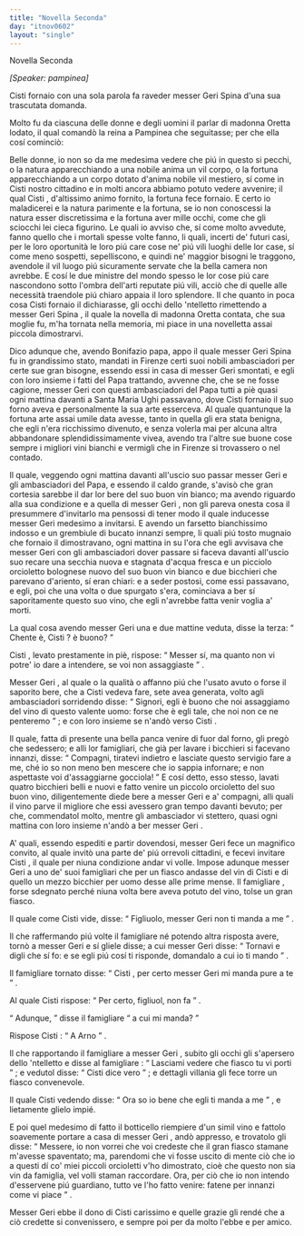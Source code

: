 ```yaml
---
title: "Novella Seconda"
day: "itnov0602"
layout: "single"
---
```

<html>
 <head>
 </head>
 <body>
  <div id="nov0602" type="novella" who="pampinea">
   <head>
    Novella Seconda
   </head>
   <p>
    <i>
     [Speaker: pampinea]
    </i>
   </p>
   <argument>
    <p>
     <milestone id="p06020001"/>
     <name persref="cisti" type="person">
      Cisti
     </name>
     fornaio con una sola parola fa raveder messer
     <name persref="gerispina" type="person">
      Geri Spina
     </name>
     d'una sua trascutata domanda.
    </p>
   </argument>
   <div3 type="commentary" who="author">
    <p>
     <milestone id="p06020002"/>
     Molto fu da ciascuna delle donne e degli uomini il parlar di
     <name persref="oretta" type="person">
      madonna Oretta
     </name>
     lodato, il qual comand&ograve; la
     <name persref="elissa" type="person">
      reina
     </name>
     a
     <name persref="pampinea" type="person">
      Pampinea
     </name>
     che seguitasse; per che ella cos&iacute; cominci&ograve;:
    </p>
   </div3>
   <div3 type="commentary" who="pampinea">
    <p>
     <milestone id="p06020003"/>
     Belle donne, io non so da me medesima vedere che pi&uacute; in questo si pecchi, o la natura apparecchiando a una nobile anima un vil corpo, o la fortuna apparecchiando a un corpo dotato d'anima nobile vil mestiero, s&iacute; come in
     <name persref="cisti" type="person">
      Cisti
     </name>
     nostro cittadino e in molti ancora abbiamo potuto vedere avvenire; il qual
     <name persref="cisti" type="person">
      Cisti
     </name>
     , d'altissimo animo fornito, la fortuna fece fornaio.
     <milestone id="p06020004"/>
     E certo io maladicerei e la natura parimente e la fortuna, se io non conoscessi la natura esser discretissima e la fortuna aver mille occhi, come che gli sciocchi lei cieca figurino.
     <milestone id="p06020005"/>
     Le quali io avviso che, s&iacute; come molto avvedute, fanno quello che i mortali spesse volte fanno, li quali, incerti de' futuri casi, per le loro oportunit&agrave; le loro pi&uacute; care cose ne' pi&uacute; vili luoghi delle lor case, s&iacute; come meno sospetti, sepelliscono, e quindi ne' maggior bisogni le traggono, avendole il vil luogo pi&uacute; sicuramente servate che la bella camera non avrebbe.
     <milestone id="p06020006"/>
     E cos&iacute; le due ministre del mondo spesso le lor cose pi&uacute; care nascondono sotto l'ombra dell'arti reputate pi&uacute; vili, acci&ograve; che di quelle alle necessit&agrave; traendole pi&uacute; chiaro appaia il loro splendore.
     <milestone id="p06020007"/>
     Il che quanto in poca cosa
     <name persref="cisti" type="person">
      Cisti
     </name>
     fornaio il dichiarasse, gli occhi dello 'ntelletto rimettendo a messer
     <name persref="gerispina" type="person">
      Geri Spina
     </name>
     , il quale la novella di madonna Oretta contata, che sua moglie fu, m'ha tornata nella memoria, mi piace in una novelletta assai piccola dimostrarvi.
    </p>
   </div3>
   <p>
    <milestone id="p06020008"/>
    Dico adunque che, avendo
    <name persref="bonifazio" type="person">
     Bonifazio
    </name>
    papa, appo il quale messer
    <name persref="gerispina" type="person">
     Geri Spina
    </name>
    fu in grandissimo stato, mandati in
    <name placeref="firenze" type="place">
     Firenze
    </name>
    certi suoi nobili ambasciadori per certe sue gran bisogne, essendo essi in casa di messer
    <name persref="gerispina" type="person">
     Geri
    </name>
    smontati, e egli con loro insieme i fatti del Papa trattando, avvenne che, che se ne fosse cagione, messer
    <name persref="gerispina" type="person">
     Geri
    </name>
    con questi ambasciadori del Papa tutti a pi&egrave; quasi ogni mattina davanti a
    <name placeref="santamariaughi" type="place">
     Santa Maria Ughi
    </name>
    passavano, dove
    <name persref="cisti" type="person">
     Cisti
    </name>
    fornaio il suo forno aveva e personalmente la sua arte esserceva.
    <milestone id="p06020009"/>
    Al quale quantunque la fortuna arte assai umile data avesse, tanto in quella gli era stata benigna, che egli n'era ricchissimo divenuto, e senza volerla mai per alcuna altra abbandonare splendidissimamente vivea, avendo tra l'altre sue buone cose sempre i migliori vini bianchi e vermigli che in
    <name placeref="firenze" type="place">
     Firenze
    </name>
    si trovassero o nel contado.
   </p>
   <p>
    <milestone id="p06020010"/>
    Il quale, veggendo ogni mattina davanti all'uscio suo passar messer
    <name persref="gerispina" type="person">
     Geri
    </name>
    e gli ambasciadori del Papa, e essendo il caldo grande, s'avis&ograve; che gran cortesia sarebbe il dar lor bere del suo buon vin bianco; ma avendo riguardo alla sua condizione e a quella di messer
    <name persref="gerispina" type="person">
     Geri
    </name>
    , non gli pareva onesta cosa il presummere d'invitarlo ma pensossi di tener modo il quale inducesse messer
    <name persref="gerispina" type="person">
     Geri
    </name>
    medesimo a invitarsi.
    <milestone id="p06020011"/>
    E avendo un farsetto bianchissimo indosso e un grembiule di bucato innanzi sempre, li quali pi&uacute; tosto mugnaio che fornaio il dimostravano, ogni mattina in su l'ora che egli avvisava che messer
    <name persref="gerispina" type="person">
     Geri
    </name>
    con gli ambasciadori dover passare si faceva davanti all'uscio suo recare una secchia nuova e stagnata d'acqua fresca e un picciolo orcioletto bolognese nuovo del suo buon vin bianco e due bicchieri che parevano d'ariento, s&iacute; eran chiari:
    <milestone id="p06020012"/>
    e a seder postosi, come essi passavano, e egli, poi che una volta o due spurgato s'era, cominciava a ber s&iacute; saporitamente questo suo vino, che egli n'avrebbe fatta venir voglia a' morti.
   </p>
   <p>
    <milestone id="p06020013"/>
    La qual cosa avendo messer
    <name persref="gerispina" type="person">
     Geri
    </name>
    una e due mattine veduta, disse la terza:
    <q direct="unspecified" who="gerispina">
     Chente &egrave;,
     <name persref="cisti" type="person">
      Cisti
     </name>
     ? &egrave; buono?
    </q>
   </p>
   <p>
    <milestone id="p06020014"/>
    <name persref="cisti" type="person">
     Cisti
    </name>
    , levato prestamente in pi&egrave;, rispose:
    <q direct="unspecified" who="cisti">
     Messer s&iacute;, ma quanto non vi potre' io dare a intendere, se voi non assaggiaste
    </q>
    .
   </p>
   <p>
    <milestone id="p06020015"/>
    Messer
    <name persref="gerispina" type="person">
     Geri
    </name>
    , al quale o la qualit&agrave; o affanno pi&uacute; che l'usato avuto o forse il saporito bere, che a
    <name persref="cisti" type="person">
     Cisti
    </name>
    vedeva fare, sete avea generata, volto agli ambasciadori sorridendo disse:
    <q direct="unspecified" who="gerispina">
     Signori, egli &egrave; buono che noi assaggiamo del vino di questo valente uomo: forse che &egrave; egli tale, che noi non ce ne penteremo
    </q>
    ; e con loro insieme se n'and&ograve; verso
    <name persref="cisti" type="person">
     Cisti
    </name>
    .
   </p>
   <p>
    <milestone id="p06020016"/>
    Il quale, fatta di presente una bella panca venire di fuor dal forno, gli preg&ograve; che sedessero; e alli lor famigliari, che gi&agrave; per lavare i bicchieri si facevano innanzi, disse:
    <q direct="unspecified" who="cisti">
     Compagni, tiratevi indietro e lasciate questo servigio fare a me, ch&eacute; io so non meno ben mescere che io sappia infornare; e non aspettaste voi d'assaggiarne gocciola!
    </q>
    <milestone id="p06020017"/>
    E cos&iacute; detto, esso stesso, lavati quatro bicchieri belli e nuovi e fatto venire un piccolo orcioletto del suo buon vino, diligentemente diede bere a messer
    <name persref="gerispina" type="person">
     Geri
    </name>
    e a' compagni, alli quali il vino parve il migliore che essi avessero gran tempo davanti bevuto; per che, commendatol molto, mentre gli ambasciador vi stettero, quasi ogni mattina con loro insieme n'and&ograve; a ber messer
    <name persref="gerispina" type="person">
     Geri
    </name>
    .
   </p>
   <p>
    <milestone id="p06020018"/>
    A' quali, essendo espediti e partir dovendosi, messer
    <name persref="gerispina" type="person">
     Geri
    </name>
    fece un magnifico convito, al quale invit&ograve; una parte de' pi&uacute; orrevoli cittadini, e fecevi invitare
    <name persref="cisti" type="person">
     Cisti
    </name>
    , il quale per niuna condizione andar vi volle.
    <milestone id="p06020019"/>
    Impose adunque messer
    <name persref="gerispina" type="person">
     Geri
    </name>
    a uno de' suoi famigliari che per un fiasco andasse del vin di
    <name persref="cisti" type="person">
     Cisti
    </name>
    e di quello un mezzo bicchier per uomo desse alle prime mense. Il
    <name persref="famigliare-0602" type="person">
     famigliare
    </name>
    , forse sdegnato perch&eacute; niuna volta bere aveva potuto del vino, tolse un gran fiasco.
   </p>
   <p>
    <milestone id="p06020020"/>
    Il quale come
    <name persref="cisti" type="person">
     Cisti
    </name>
    vide, disse:
    <q direct="unspecified" who="cisti">
     Figliuolo, messer
     <name persref="gerispina" type="person">
      Geri
     </name>
     non ti manda a me
    </q>
    .
   </p>
   <p>
    <milestone id="p06020021"/>
    Il che raffermando pi&uacute; volte il
    <name persref="famigliare-0602" type="person">
     famigliare
    </name>
    n&eacute; potendo altra risposta avere, torn&ograve; a messer
    <name persref="gerispina" type="person">
     Geri
    </name>
    e s&iacute; gliele disse; a cui messer
    <name persref="gerispina" type="person">
     Geri
    </name>
    disse:
    <q direct="unspecified" who="gerispina">
     Tornavi e digli che s&iacute; fo: e se egli pi&uacute; cos&iacute; ti risponde, domandalo a cui io ti mando
    </q>
    .
   </p>
   <p>
    <milestone id="p06020022"/>
    Il
    <name persref="famigliare-0602" type="person">
     famigliare
    </name>
    tornato disse:
    <q direct="unspecified" who="famigliare-0602">
     <name persref="cisti" type="person">
      Cisti
     </name>
     , per certo messer
     <name persref="gerispina" type="person">
      Geri
     </name>
     mi manda pure a te
    </q>
    .
   </p>
   <p>
    <milestone id="p06020023"/>
    Al quale
    <name persref="cisti" type="person">
     Cisti
    </name>
    rispose:
    <q direct="unspecified" who="cisti">
     Per certo, figliuol, non fa
    </q>
    .
   </p>
   <p>
    <milestone id="p06020024"/>
    <q direct="unspecified" who="famigliare-0602">
     Adunque,
    </q>
    disse il
    <name persref="famigliare-0602" type="person">
     famigliare
    </name>
    <q direct="unspecified">
     a cui mi manda?
    </q>
   </p>
   <p>
    <milestone id="p06020025"/>
    Rispose
    <name persref="cisti" type="person">
     Cisti
    </name>
    :
    <q direct="unspecified" who="cisti">
     A Arno
    </q>
    .
   </p>
   <p>
    <milestone id="p06020026"/>
    Il che rapportando il
    <name persref="famigliare-0602" type="person">
     famigliare
    </name>
    a messer
    <name persref="gerispina" type="person">
     Geri
    </name>
    , subito gli occhi gli s'apersero dello 'ntelletto e disse al
    <name persref="famigliare-0602" type="person">
     famigliare
    </name>
    :
    <q direct="unspecified" who="gerispina">
     Lasciami vedere che fiasco tu vi porti
    </q>
    ; e vedutol disse:
    <q direct="unspecified">
     <name persref="cisti" type="person">
      Cisti
     </name>
     dice vero
    </q>
    ; e dettagli villania gli fece torre un fiasco convenevole.
   </p>
   <p>
    <milestone id="p06020027"/>
    Il quale
    <name persref="cisti" type="person">
     Cisti
    </name>
    vedendo disse:
    <q direct="unspecified" who="cisti">
     Ora so io bene che egli ti manda a me
    </q>
    , e lietamente glielo impi&eacute;.
   </p>
   <p>
    <milestone id="p06020028"/>
    E poi quel medesimo d&iacute; fatto il botticello riempiere d'un simil vino e fattolo soavemente portare a casa di messer
    <name persref="gerispina" type="person">
     Geri
    </name>
    , and&ograve; appresso, e trovatolo gli disse:
    <q direct="unspecified" who="cisti">
     Messere, io non vorrei che voi credeste che il gran fiasco stamane m'avesse spaventato; ma, parendomi che vi fosse uscito di mente ci&ograve; che io a questi d&iacute; co' miei piccoli orcioletti v'ho dimostrato, cio&egrave; che questo non sia vin da famiglia, vel volli staman raccordare.
     <milestone id="p06020029"/>
     Ora, per ci&ograve; che io non intendo d'esservene pi&uacute; guardiano, tutto ve l'ho fatto venire: fatene per innanzi come vi piace
    </q>
    .
   </p>
   <p>
    <milestone id="p06020030"/>
    Messer
    <name persref="gerispina" type="person">
     Geri
    </name>
    ebbe il dono di
    <name persref="cisti" type="person">
     Cisti
    </name>
    carissimo e quelle grazie gli rend&eacute; che a ci&ograve; credette si convenissero, e sempre poi per da molto l'ebbe e per amico.
   </p>
  </div>
 </body>
</html>